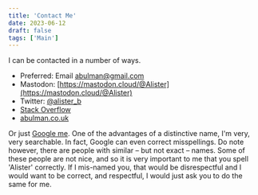 ```yaml
---
title: 'Contact Me'
date: 2023-06-12
draft: false
tags: ['Main']
---
```


I can be contacted in a number of ways.

* Preferred: Email [abulman@gmail.com](mailto:abulman@gmail.com)
* Mastodon: [https://mastodon.cloud/@Alister](https://mastodon.cloud/@Alister)
* Twitter: [@alister_b](https://twitter.com/alister_b)
* [Stack Overflow](https://stackoverflow.com/users/6216/alister-bulman)
* [abulman.co.uk](https://abulman.co.uk)

Or just [Google me](https://www.google.com/search?q=alister+bulman). One of the advantages of a distinctive name, I'm very, very searchable. In fact, Google can even correct misspellings. Do note however, there are people with similar – but not exact – names. Some of these people are not nice, and so it is very important to me that you spell 'Alister' correctly. If I mis-named you, that would be disrespectful and I would want to be correct, and respectful, I would just ask you to do the same for me.

